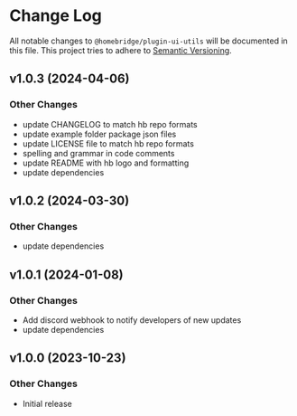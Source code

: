# Change Log

All notable changes to `@homebridge/plugin-ui-utils` will be documented in this file. This project tries to adhere to [Semantic Versioning](http://semver.org/).

## v1.0.3 (2024-04-06)

### Other Changes

- update CHANGELOG to match hb repo formats
- update example folder package json files
- update LICENSE file to match hb repo formats
- spelling and grammar in code comments
- update README with hb logo and formatting
- update dependencies

## v1.0.2 (2024-03-30)

### Other Changes

- update dependencies

## v1.0.1 (2024-01-08)

### Other Changes

- Add discord webhook to notify developers of new updates
- update dependencies

## v1.0.0 (2023-10-23)

### Other Changes

- Initial release
